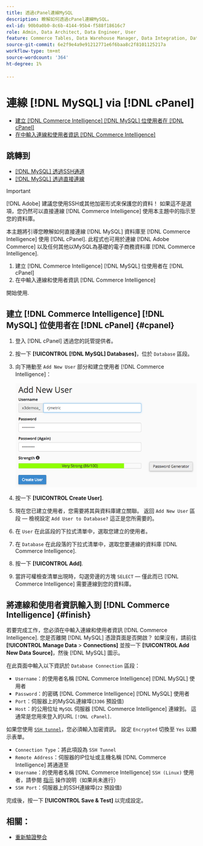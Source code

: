 ```yaml
---
title: 透過cPanel連線MySQL
description: 瞭解如何透過cPanel連線MySQL。
exl-id: 90b0a0b0-8c6b-4144-95b4-f588f18616c7
role: Admin, Data Architect, Data Engineer, User
feature: Commerce Tables, Data Warehouse Manager, Data Integration, Data Import/Export, SQL Report Builder
source-git-commit: 6e2f9e4a9e91212771e6f6baa8c2f8101125217a
workflow-type: tm+mt
source-wordcount: '364'
ht-degree: 1%

---
```


# 連線 [!DNL MySQL] via [!DNL cPanel]

* [建立 [!DNL Commerce Intelligence] [!DNL MySQL] 位使用者在 [!DNL cPanel]](#cpanel)
* [在中輸入連線和使用者資訊 [!DNL Commerce Intelligence]](#finish)

## 跳轉到

* [[!DNL MySQL] 透過SSH通道](../integrations/mysql-via-ssh-tunnel.md)
* [[!DNL MySQL] 透過直接連線](../integrations/mysql-via-a-direct-connection.md)

>[!IMPORTANT]
>
>[!DNL Adobe] 建議您使用SSH或其他加密形式來保護您的資料！ 如果這不是選項，您仍然可以直接連線 [!DNL Commerce Intelligence] 使用本主題中的指示至您的資料庫。

本主題將引導您瞭解如何直接連線 [!DNL MySQL] 資料庫至 [!DNL Commerce Intelligence] 使用 [!DNL cPanel]. 此程式也可用於連線 [!DNL Adobe Commerce] 以及任何其他以MySQL為基礎的電子商務資料庫 [!DNL Commerce Intelligence].

1. 建立 [!DNL Commerce Intelligence] [!DNL MySQL] 位使用者在 [!DNL cPanel]
1. 在中輸入連線和使用者資訊 [!DNL Commerce Intelligence]

開始使用.

## 建立 [!DNL Commerce Intelligence] [!DNL MySQL] 位使用者在 [!DNL cPanel] {#cpanel}

1. 登入 [!DNL cPanel] 透過您的託管提供者。
1. 按一下 **[!UICONTROL [!DNL MySQL] Databases]**，位於 `Database` 區段。
1. 向下捲動至 `Add New User` 部分和建立使用者 [!DNL Commerce Intelligence]：

   ![](../../../assets/create-mbi-mysql-user-cpanel.png)

1. 按一下 **[!UICONTROL Create User]**.
1. 現在您已建立使用者，您需要將其與資料庫建立關聯。 返回 `Add New User` 區段 — 檢視設定 `Add User to Database?` 這正是您所需要的。
1. 在 `User` 在此區段的下拉式清單中，選取您建立的使用者。
1. 在 `Database` 在此段落的下拉式清單中，選取您要連線的資料庫 [!DNL Commerce Intelligence].
1. 按一下 **[!UICONTROL Add]**.
1. 當許可權檢查清單出現時，勾選旁邊的方塊 `SELECT`  — 僅此而已 [!DNL Commerce Intelligence] 需要連線到您的資料庫。

## 將連線和使用者資訊輸入到 [!DNL Commerce Intelligence] {#finish}

若要完成工作，您必須在中輸入連線和使用者資訊 [!DNL Commerce Intelligence]. 您是否離開 [!DNL MySQL] 憑證頁面是否開啟？ 如果沒有，請前往 **[!UICONTROL Manage Data** > **Connections]** 並按一下 **[!UICONTROL Add New Data Source]**，然後 [!DNL MySQL] 圖示。

在此頁面中輸入以下資訊於 `Database Connection` 區段：

* `Username`：的使用者名稱 [!DNL Commerce Intelligence] [!DNL MySQL] 使用者
* `Password`：的密碼 [!DNL Commerce Intelligence] [!DNL MySQL] 使用者
* `Port`：伺服器上的MySQL連線埠(`3306` 預設值)
* `Host`：的公用位址 `MySQL` 伺服器 [!DNL Commerce Intelligence] 連線到。 這通常是您用來登入的URL `[!DNL cPanel]`.

如果您使用 [`SSH tunnel`](../integrations/mysql-via-ssh-tunnel.md)，您必須輸入加密資訊。 設定 `Encrypted` 切換至 `Yes` 以顯示表單。

* `Connection Type`：將此項設為 `SSH Tunnel`
* `Remote Address`：伺服器的IP位址或主機名稱 [!DNL Commerce Intelligence] 將通道至
* `Username`：的使用者名稱 [!DNL Commerce Intelligence] `SSH (Linux)` 使用者，請參閱 [指示](../../../data-analyst/importing-data/integrations/mysql-via-ssh-tunnel.md) 操作說明（如果尚未進行）
* `SSH Port`：伺服器上的SSH連線埠(`22` 預設值)

完成後，按一下 **[!UICONTROL Save & Test]** 以完成設定。

## 相關：

* [重新驗證整合](https://experienceleague.adobe.com/docs/commerce-knowledge-base/kb/how-to/mbi-reauthenticating-integrations.html)
